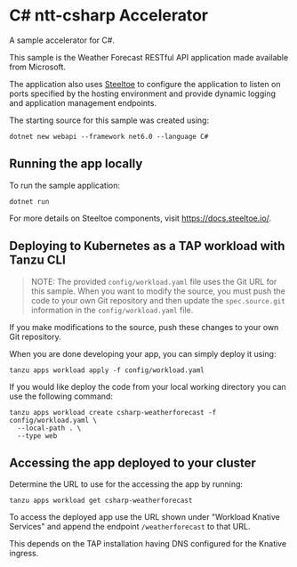 # C# ntt-csharp Accelerator

A sample accelerator for C#.

This sample is the Weather Forecast RESTful API application made available from Microsoft.

The application also uses [Steeltoe](https://steeltoe.io) to configure the application to listen on ports specified by the hosting environment and provide dynamic logging and application management endpoints.

The starting source for this sample was created using:

```
dotnet new webapi --framework net6.0 --language C#
```

## Running the app locally

To run the sample application:

```
dotnet run
```

For more details on Steeltoe components, visit <https://docs.steeltoe.io/>.

## Deploying to Kubernetes as a TAP workload with Tanzu CLI

> NOTE: The provided `config/workload.yaml` file uses the Git URL for this sample. When you want to modify the source, you must push the code to your own Git repository and then update the `spec.source.git` information in the `config/workload.yaml` file.

If you make modifications to the source, push these changes to your own Git repository.

When you are done developing your app, you can simply deploy it using:

```
tanzu apps workload apply -f config/workload.yaml
```

If you would like deploy the code from your local working directory you can use the following command:

```
tanzu apps workload create csharp-weatherforecast -f config/workload.yaml \
  --local-path . \
  --type web
```

## Accessing the app deployed to your cluster

Determine the URL to use for the accessing the app by running:

```
tanzu apps workload get csharp-weatherforecast
```

To access the deployed app use the URL shown under "Workload Knative Services" and append the endpoint `/weatherforecast` to that URL.

This depends on the TAP installation having DNS configured for the Knative ingress.
